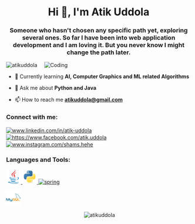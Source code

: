 <h1 align="center">Hi 👋, I'm Atik Uddola</h1>
<h3 align="center">Someone who hasn't chosen any specific path yet, exploring several ones. So far I have been into web application development and I am loving it. But you never know I might change the path later.</h3>
<img align="right" alt="Coding" width="400" src="https://media1.tenor.com/m/_9W8GeZaRp4AAAAd/goku-goku-broly.gif"

<p align="left"> <img src="https://komarev.com/ghpvc/?username=atikuddola&label=Profile%20views&color=0e75b6&style=flat" alt="atikuddola" /> </p>

- 🌱 Currently learning **AI, Computer Graphics and ML related Algorithms**

- 💬 Ask me about **Python and Java**

- 📫 How to reach me **atikuddola@gmail.com**

<h3 align="left">Connect with me:</h3>
<p align="left">
<a href="https://linkedin.com/in/www.linkedin.com/in/atik-uddola" target="blank"><img align="center" src="https://raw.githubusercontent.com/rahuldkjain/github-profile-readme-generator/master/src/images/icons/Social/linked-in-alt.svg" alt="www.linkedin.com/in/atik-uddola" height="30" width="40" /></a>
<a href="https://fb.com/https://www.facebook.com/atik.uddola" target="blank"><img align="center" src="https://raw.githubusercontent.com/rahuldkjain/github-profile-readme-generator/master/src/images/icons/Social/facebook.svg" alt="https://www.facebook.com/atik.uddola" height="30" width="40" /></a>
<a href="https://instagram.com/www.instagram.com/shams.hehe" target="blank"><img align="center" src="https://raw.githubusercontent.com/rahuldkjain/github-profile-readme-generator/master/src/images/icons/Social/instagram.svg" alt="www.instagram.com/shams.hehe" height="30" width="40" /></a>
</p>

<h3 align="left">Languages and Tools:</h3>
<p align="left"> <a href="https://www.java.com" target="_blank" rel="noreferrer"> <img src="https://raw.githubusercontent.com/devicons/devicon/master/icons/java/java-original.svg" alt="java" width="40" height="40"/> </a> <a href="https://www.python.org" target="_blank" rel="noreferrer"> <img src="https://raw.githubusercontent.com/devicons/devicon/master/icons/python/python-original.svg" alt="python" width="40" height="40"/> </a> <a href="https://spring.io/" target="_blank" rel="noreferrer"> <img src="https://www.vectorlogo.zone/logos/springio/springio-icon.svg" alt="spring" width="40" height="40"/> </a> </p><a href="https://www.mysql.com/" target="_blank" rel="noreferrer"> <img src="https://raw.githubusercontent.com/devicons/devicon/master/icons/mysql/mysql-original-wordmark.svg" alt="mysql" width="40" height="40"/> </a>  
<p align="center">&nbsp;<img align="center" src="https://github-readme-stats.vercel.app/api?username=atikuddola&show_icons=true&locale=en" alt="atikuddola" /></p>
